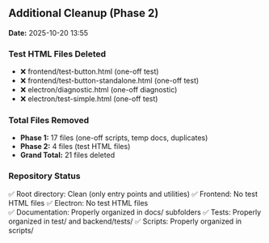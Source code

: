 
## Additional Cleanup (Phase 2)

**Date:** 2025-10-20 13:55

### Test HTML Files Deleted
- ❌ frontend/test-button.html (one-off test)
- ❌ frontend/test-button-standalone.html (one-off test)
- ❌ electron/diagnostic.html (one-off diagnostic)
- ❌ electron/test-simple.html (one-off test)

### Total Files Removed
- **Phase 1:** 17 files (one-off scripts, temp docs, duplicates)
- **Phase 2:** 4 files (test HTML files)
- **Grand Total:** 21 files deleted

### Repository Status
✅ Root directory: Clean (only entry points and utilities)
✅ Frontend: No test HTML files
✅ Electron: No test HTML files  
✅ Documentation: Properly organized in docs/ subfolders
✅ Tests: Properly organized in test/ and backend/tests/
✅ Scripts: Properly organized in scripts/

